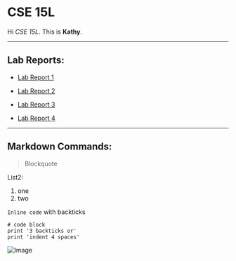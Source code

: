 # CSE 15L


Hi *CSE 15L*.
This is **Kathy**.


---
## Lab Reports: ##
* [Lab Report 1](https://kathyww.github.io/cse15l-lab-reports/lab-report-1-week-2.html)

* [Lab Report 2](https://kathyww.github.io/cse15l-lab-reports/lab-report-2-week-4.html)

* [Lab Report 3](https://kathyww.github.io/cse15l-lab-reports/lab-report-3-week-6.html)

* [Lab Report 4](https://kathyww.github.io/cse15l-lab-reports/lab-report-4-week-8.html)







---



## Markdown Commands: ##


> Blockquote


List2:
1. one
2. two



`Inline code` with backticks

```
# code block
print '3 backticks or'
print 'indent 4 spaces'
```


![Image](https://user-images.githubusercontent.com/103288344/162642902-3cd6973f-a4fc-4a7e-9bbe-e214b2dd1b68.png)
